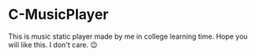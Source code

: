# C-MusicPlayer
This is music static player made by me in college learning time. Hope you will like this. I don't care. 😉
